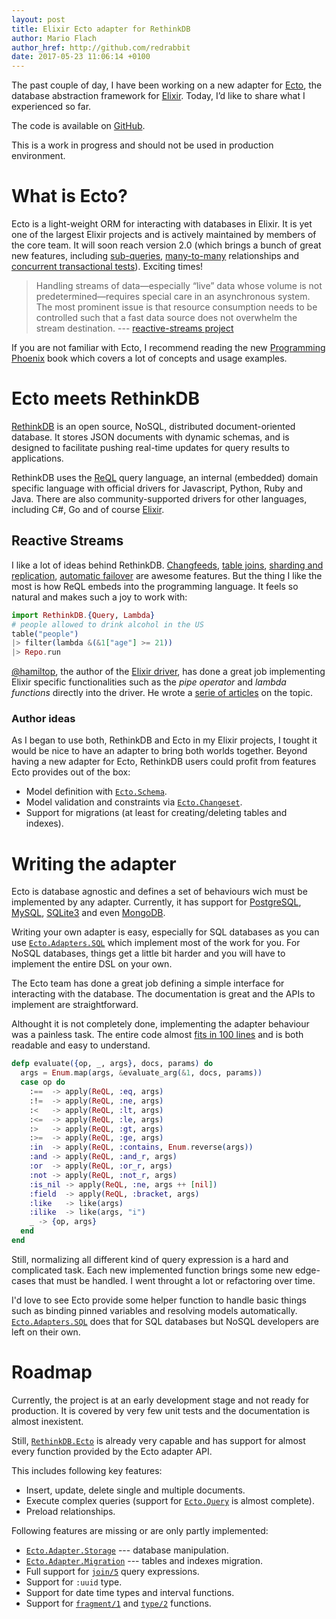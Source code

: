 ```yaml
---
layout: post
title: Elixir Ecto adapter for RethinkDB
author: Mario Flach
author_href: http://github.com/redrabbit
date: 2017-05-23 11:06:14 +0100
---
```


The past couple of day, I have been working on a new adapter for [Ecto][], the database abstraction framework for [Elixir][]. Today, I’d like to share what I experienced so far.

The code is available on [GitHub][RethinkDB.Ecto].

This is a work in progress and should not be used in production environment.


# What is Ecto?

Ecto is a light-weight ORM for interacting with databases in Elixir. It is yet one of the largest Elixir projects and is actively maintained by members of the core team. It will soon reach version 2.0 (which brings a bunch of great new features, including [sub-queries](https://github.com/elixir-lang/ecto/pull/1231), [many-to-many](https://github.com/elixir-lang/ecto/pull/1177) relationships and [concurrent transactional tests](https://github.com/elixir-lang/ecto/pull/1198)). Exciting times!

> Handling streams of data—especially “live” data whose volume is not predetermined—requires special care in an asynchronous system. The most prominent issue is that resource consumption needs to be controlled such that a fast data source does not overwhelm the stream destination.
>  --- [reactive-streams project](http://www.reactive-streams.org)

If you are not familiar with Ecto, I recommend reading the new [Programming Phoenix](https://pragprog.com/book/phoenix/programming-phoenix) book which covers a lot of concepts and usage examples.

# Ecto meets RethinkDB

[RethinkDB][] is an open source, NoSQL, distributed document-oriented database. It stores JSON documents with dynamic schemas, and is designed to facilitate pushing real-time updates for query results to applications.

RethinkDB uses the [ReQL](https://www.rethinkdb.com/api/) query language, an internal (embedded) domain specific language with official drivers for Javascript, Python, Ruby and Java. There are also community-supported drivers for other languages, including C#, Go and of course [Elixir](https://github.com/hamiltop/rethinkdb-elixir).

## Reactive Streams

I like a lot of ideas behind RethinkDB. [Changfeeds](https://www.rethinkdb.com/docs/changefeeds), [table joins](https://www.rethinkdb.com/docs/table-joins/), [sharding and replication](https://www.rethinkdb.com/docs/sharding-and-replication/), [automatic failover](https://www.rethinkdb.com/docs/failover/) are awesome features. But the thing I like the most is how ReQL embeds into the programming language. It feels so natural and makes such a joy to work with:

```elixir
import RethinkDB.{Query, Lambda}
# people allowed to drink alcohol in the US
table("people")
|> filter(lambda &(&1["age"] >= 21))
|> Repo.run
```

[@hamiltop](https://github.com/hamiltop), the author of the [Elixir driver](https://github.com/hamiltop/rethinkdb-elixir), has done a great job implementing Elixir specific functionalities such as the *pipe operator* and *lambda functions* directly into the driver. He wrote a [serie of articles](http://undiscoveredfeatures.com) on the topic.

### Author ideas

As I began to use both, RethinkDB and Ecto in my Elixir projects, I tought it would be nice to have an adapter to bring both worlds together. Beyond having a new adapter for Ecto, RethinkDB users could profit from features Ecto provides out of the box:

* Model definition with [`Ecto.Schema`](http://hexdocs.pm/ecto/Ecto.Schema.html).
* Model validation and constraints via [`Ecto.Changeset`](http://hexdocs.pm/ecto/Ecto.Changeset.html).
* Support for migrations (at least for creating/deleting tables and indexes).

# Writing the adapter

Ecto is database agnostic and defines a set of behaviours wich must be implemented by any adapter. Currently, it has support for [PostgreSQL][], [MySQL][], [SQLite3][] and even [MongoDB][].

Writing your own adapter is easy, especially for SQL databases as you can use [`Ecto.Adapters.SQL`](http://hexdocs.pm/ecto/Ecto.Adapters.SQL.html) which implement most of the work for you. For NoSQL databases, things get a little bit harder and you will have to implement the entire DSL on your own.

The Ecto team has done a great job defining a simple interface for interacting with the database. The documentation is great and the APIs to implement are straightforward.

Althought it is not completely done, implementing the adapter behaviour was a painless task. The entire code almost [fits in 100 lines](https://github.com/almightycouch/rethinkdb_ecto/blob/master/lib/rethinkdb_ecto.ex) and is both readable and easy to understand.

```elixir
defp evaluate({op, _, args}, docs, params) do
  args = Enum.map(args, &evaluate_arg(&1, docs, params))
  case op do
    :==  -> apply(ReQL, :eq, args)
    :!=  -> apply(ReQL, :ne, args)
    :<   -> apply(ReQL, :lt, args)
    :<=  -> apply(ReQL, :le, args)
    :>   -> apply(ReQL, :gt, args)
    :>=  -> apply(ReQL, :ge, args)
    :in  -> apply(ReQL, :contains, Enum.reverse(args))
    :and -> apply(ReQL, :and_r, args)
    :or  -> apply(ReQL, :or_r, args)
    :not -> apply(ReQL, :not_r, args)
    :is_nil -> apply(ReQL, :ne, args ++ [nil])
    :field  -> apply(ReQL, :bracket, args)
    :like   -> like(args)
    :ilike  -> like(args, "i")
    _ -> {op, args}
  end
end
```

Still, normalizing all different kind of query expression is a hard and complicated task. Each new implemented function brings some new edge-cases that must be handled. I went throught a lot or refactoring over time.

I'd love to see Ecto provide some helper function to handle basic things such as binding pinned variables and resolving models automatically. [`Ecto.Adapters.SQL`](http://hexdocs.pm/ecto/Ecto.Adapters.SQL.html) does that for SQL databases but NoSQL developers are left on their own.

# Roadmap

Currently, the project is at an early development stage and not ready for production. It is covered by very few unit tests and the documentation is almost inexistent.

Still, [`RethinkDB.Ecto`][RethinkDB.Ecto] is already very capable and has support for almost every function provided by the Ecto adapter API.

This includes following key features:

* Insert, update, delete single and multiple documents.
* Execute complex queries (support for [`Ecto.Query`](http://hexdocs.pm/ecto/Ecto.Query.html) is almost complete).
* Preload relationships.

Following features are missing or are only partly implemented:

* [`Ecto.Adapter.Storage`](http://hexdocs.pm/ecto/Ecto.Adapter.Storage.html) --- database manipulation.
* [`Ecto.Adapter.Migration`](http://hexdocs.pm/ecto/Ecto.Adapter.Migration.html) --- tables and indexes migration.
* Full support for [`join/5`](http://hexdocs.pm/ecto/Ecto.Query.html#join/5) query expressions.
* Support for `:uuid` type.
* Support for date time types and interval functions.
* Support for [`fragment/1`](http://hexdocs.pm/ecto/Ecto.Query.API.html#fragment/1) and [`type/2`](http://hexdocs.pm/ecto/Ecto.Query.API.html#type/2) functions.

[Elixir]: http://elixir-lang.org
[Ecto]: http://hexdocs.pm/ecto/Ecto.html
[PostgreSQL]: https://github.com/ericmj/postgrex
[MySQL]: https://github.com/xerions/mariaex
[SQLite3]: https://github.com/jazzyb/sqlite_ecto
[MongoDB]: https://github.com/michalmuskala/mongodb_ecto
[RethinkDB]: https://www.rethinkdb.com/
[RethinkDB.Ecto]: https://github.com/almightycouch/rethinkdb_ecto
